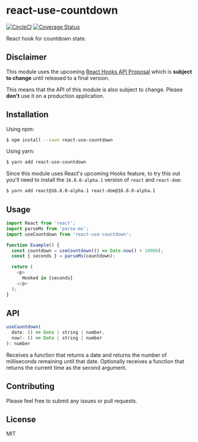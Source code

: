 # react-use-countdown

[![CircleCI](https://circleci.com/gh/bsonntag/react-use-countdown.svg?style=svg)](https://circleci.com/gh/bsonntag/react-use-countdown)
[![Coverage Status](https://coveralls.io/repos/github/bsonntag/react-use-countdown/badge.svg?branch=master)](https://coveralls.io/github/bsonntag/react-use-countdown?branch=master)

React hook for countdown state.

## Disclaimer

This module uses the upcoming [React Hooks API Proposal](https://reactjs.org/docs/hooks-intro.html)
which is **subject to change** until released to a final version.

This means that the API of this module is also subject to change.
Please **don't** use it on a production application.

## Installation

Using npm:

```sh
$ npm install --save react-use-countdown
```

Using yarn:

```sh
$ yarn add react-use-countdown
```

Since this module uses React's upcoming Hooks feature,
to try this out you'll need to install the `16.8.0-alpha.1` version
of `react` and `react-dom`:

```sh
$ yarn add react@16.8.0-alpha.1 react-dom@16.8.0-alpha.1
```

## Usage

```js
import React from 'react';
import parseMs from 'parse-ms';
import useCountdown from 'react-use-countdown';

function Example() {
  const countdown = useCountdown(() => Date.now() + 10000);
  const { seconds } = parseMs(countdown);

  return (
    <p>
      Hooked in {seconds}
    </p>
  );
}
```

## API

```js
useCountdown(
  date: () => Date | string | number,
  now?: () => Date | string | number
): number
```

Receives a function that returns a date and returns the number of milliseconds remaining until that date.
Optionally receives a function that returns the current time as the second argument.

## Contributing

Please feel free to submit any issues or pull requests.

## License

MIT
